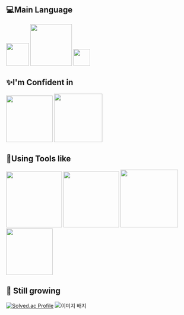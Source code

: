 ## 💻Main Language
<img src="https://img.shields.io/badge/C++-00599C.svg?&style=for-the-badge&logo=C++&logoColor=white" width="61"/> <img src="https://img.shields.io/badge/Python-3776AB.svg?&style=for-the-badge&logo=Python&logoColor=yellow" width="112"/> <img src="https://img.shields.io/badge/C%23-7c3aed.svg?&style=for-the-badge&logo=C-sharp&logoColor=white" width="45"/>



## ✨I'm Confident in
<img src="https://img.shields.io/badge/Ubuntu-E95420.svg?&style=for-the-badge&logo=Ubuntu&logoColor=white" width="125"/> <img src="https://img.shields.io/badge/Firebase-DD2C00.svg?&style=for-the-badge&logo=Firebase&logoColor=white" width="130"/>

## 🔧Using Tools like
<img src="https://img.shields.io/badge/Visual%20Studio-8249bb?style=for-the-badge&logo=Visual-Studio&logoColor=white" width="150"/> <img src="https://img.shields.io/badge/Visual%20Code-3ba8f2?style=for-the-badge&logo=Visual-Studio&logoColor=white" width="150"/> <img src="https://img.shields.io/badge/VirtualBox-2F61B4.svg?&style=for-the-badge&logo=VirtualBox&logoColor=white" width="155"/> <img src="https://img.shields.io/badge/Discord-5865F2.svg?&style=for-the-badge&logo=Discord&logoColor=white" width="125"/> 

## 🌱 Still growing
[![Solved.ac Profile](http://mazassumnida.wtf/api/v2/generate_badge?boj=choe180115)](https://solved.ac/choe180115/) <img src="https://tryhackme-badges.s3.amazonaws.com/a01039574485.png" alt="이미지 배지" />

